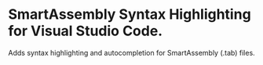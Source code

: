 # SmartAssembly Syntax Highlighting for Visual Studio Code.

Adds syntax highlighting and autocompletion for SmartAssembly (.tab) files.
